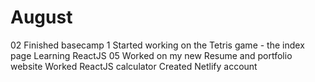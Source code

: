 # August

02
 Finished basecamp 1
 Started working on the Tetris game - the index page
 Learning ReactJS
05
Worked on my new Resume and portfolio website
Worked ReactJS calculator
Created Netlify account

